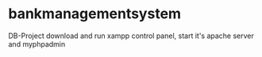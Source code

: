 # bankmanagementsystem
DB-Project
download and run xampp control panel, start it's apache server and myphpadmin
